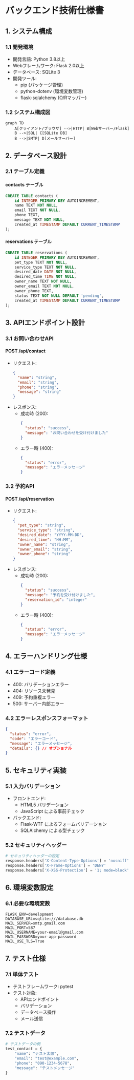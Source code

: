 # バックエンド技術仕様書

## 1. システム構成
### 1.1 開発環境
- 開発言語: Python 3.8以上
- Webフレームワーク: Flask 2.0以上
- データベース: SQLite 3
- 開発ツール: 
  - pip (パッケージ管理)
  - python-dotenv (環境変数管理)
  - flask-sqlalchemy (O/Rマッパー)

### 1.2 システム構成図
```mermaid
graph TD
    A[クライアント/ブラウザ] -->|HTTP| B[Webサーバー/Flask]
    B -->|SQL| C[SQLite DB]
    B -->|SMTP| D[メールサーバー]
```

## 2. データベース設計
### 2.1 テーブル定義
#### contacts テーブル
```sql
CREATE TABLE contacts (
    id INTEGER PRIMARY KEY AUTOINCREMENT,
    name TEXT NOT NULL,
    email TEXT NOT NULL,
    phone TEXT,
    message TEXT NOT NULL,
    created_at TIMESTAMP DEFAULT CURRENT_TIMESTAMP
);
```

#### reservations テーブル
```sql
CREATE TABLE reservations (
    id INTEGER PRIMARY KEY AUTOINCREMENT,
    pet_type TEXT NOT NULL,
    service_type TEXT NOT NULL,
    desired_date DATE NOT NULL,
    desired_time TIME NOT NULL,
    owner_name TEXT NOT NULL,
    owner_email TEXT NOT NULL,
    owner_phone TEXT,
    status TEXT NOT NULL DEFAULT 'pending',
    created_at TIMESTAMP DEFAULT CURRENT_TIMESTAMP
);
```

## 3. APIエンドポイント設計
### 3.1 お問い合わせAPI
#### POST /api/contact
- リクエスト:
  ```json
  {
    "name": "string",
    "email": "string",
    "phone": "string",
    "message": "string"
  }
  ```
- レスポンス:
  - 成功時 (200):
    ```json
    {
      "status": "success",
      "message": "お問い合わせを受け付けました"
    }
    ```
  - エラー時 (400):
    ```json
    {
      "status": "error",
      "message": "エラーメッセージ"
    }
    ```

### 3.2 予約API
#### POST /api/reservation
- リクエスト:
  ```json
  {
    "pet_type": "string",
    "service_type": "string",
    "desired_date": "YYYY-MM-DD",
    "desired_time": "HH:MM",
    "owner_name": "string",
    "owner_email": "string",
    "owner_phone": "string"
  }
  ```
- レスポンス:
  - 成功時 (200):
    ```json
    {
      "status": "success",
      "message": "予約を受け付けました",
      "reservation_id": "integer"
    }
    ```
  - エラー時 (400):
    ```json
    {
      "status": "error",
      "message": "エラーメッセージ"
    }
    ```

## 4. エラーハンドリング仕様
### 4.1 エラーコード定義
- 400: バリデーションエラー
- 404: リソース未発見
- 409: 予約重複エラー
- 500: サーバー内部エラー

### 4.2 エラーレスポンスフォーマット
```json
{
  "status": "error",
  "code": "エラーコード",
  "message": "エラーメッセージ",
  "details": {} // オプショナル
}
```

## 5. セキュリティ実装
### 5.1 入力バリデーション
- フロントエンド: 
  - HTML5 バリデーション
  - JavaScript による事前チェック
- バックエンド:
  - Flask-WTF によるフォームバリデーション
  - SQLAlchemy による型チェック

### 5.2 セキュリティヘッダー
```python
# セキュリティヘッダーの設定
response.headers['X-Content-Type-Options'] = 'nosniff'
response.headers['X-Frame-Options'] = 'DENY'
response.headers['X-XSS-Protection'] = '1; mode=block'
```

## 6. 環境変数設定
### 6.1 必要な環境変数
```env
FLASK_ENV=development
DATABASE_URL=sqlite:///database.db
MAIL_SERVER=smtp.gmail.com
MAIL_PORT=587
MAIL_USERNAME=your-email@gmail.com
MAIL_PASSWORD=your-app-password
MAIL_USE_TLS=True
```

## 7. テスト仕様
### 7.1 単体テスト
- テストフレームワーク: pytest
- テスト対象:
  - APIエンドポイント
  - バリデーション
  - データベース操作
  - メール送信

### 7.2 テストデータ
```python
# テストデータの例
test_contact = {
    "name": "テスト太郎",
    "email": "test@example.com",
    "phone": "090-1234-5678",
    "message": "テストメッセージ"
}
``` 